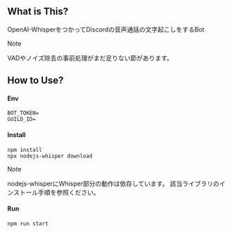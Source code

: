## What is This?
OpenAI-WhisperをつかってDiscordの音声通話の文字起こしをするBot
> [!NOTE]
> VADやノイズ除去の事前処理がまだ足りない節があります。

## How to Use?
#### Env
```
BOT_TOKEN=
GUILD_ID=
```

#### Install
```
npm install
npx nodejs-whisper download
```
> [!NOTE]
> nodejs-whisperにWhisper部分の動作は依存しています。
> 該当ライブラリのインストール手順を参照ください。

#### Run
```
npm run start
```


